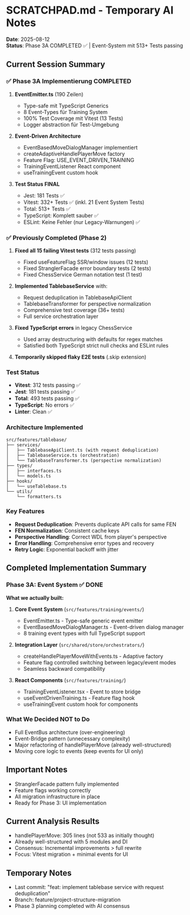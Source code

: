 # SCRATCHPAD.md - Temporary AI Notes

**Date**: 2025-08-12  
**Status**: Phase 3A COMPLETED ✅ | Event-System mit 513+ Tests passing

## Current Session Summary

### ✅ Phase 3A Implementierung COMPLETED

1. **EventEmitter.ts** (190 Zeilen)
   - Type-safe mit TypeScript Generics
   - 8 Event-Types für Training System
   - 100% Test Coverage mit Vitest (13 Tests)
   - Logger abstraction für Test-Umgebung

2. **Event-Driven Architecture**
   - EventBasedMoveDialogManager implementiert
   - createAdaptiveHandlePlayerMove factory
   - Feature Flag: USE_EVENT_DRIVEN_TRAINING
   - TrainingEventListener React component
   - useTrainingEvent custom hook

3. **Test Status FINAL**
   - Jest: 181 Tests ✅
   - Vitest: 332+ Tests ✅ (inkl. 21 Event System Tests)
   - Total: 513+ Tests ✅
   - TypeScript: Komplett sauber ✅
   - ESLint: Keine Fehler (nur Legacy-Warnungen) ✅

### ✅ Previously Completed (Phase 2)

1. **Fixed all 15 failing Vitest tests** (312 tests passing)
   - Fixed useFeatureFlag SSR/window issues (12 tests)
   - Fixed StranglerFacade error boundary tests (2 tests)
   - Fixed ChessService German notation test (1 test)

2. **Implemented TablebaseService** with:
   - Request deduplication in TablebaseApiClient
   - TablebaseTransformer for perspective normalization
   - Comprehensive test coverage (36+ tests)
   - Full service orchestration layer

3. **Fixed TypeScript errors** in legacy ChessService
   - Used array destructuring with defaults for regex matches
   - Satisfied both TypeScript strict null checks and ESLint rules

4. **Temporarily skipped flaky E2E tests** (.skip extension)

### Test Status

- **Vitest**: 312 tests passing ✅
- **Jest**: 181 tests passing ✅
- **Total**: 493 tests passing ✅
- **TypeScript**: No errors ✅
- **Linter**: Clean ✅

### Architecture Implemented

```
src/features/tablebase/
├── services/
│   ├── TablebaseApiClient.ts (with request deduplication)
│   ├── TablebaseService.ts (orchestration)
│   └── TablebaseTransformer.ts (perspective normalization)
├── types/
│   ├── interfaces.ts
│   └── models.ts
├── hooks/
│   └── useTablebase.ts
└── utils/
    └── formatters.ts
```

### Key Features

- **Request Deduplication**: Prevents duplicate API calls for same FEN
- **FEN Normalization**: Consistent cache keys
- **Perspective Handling**: Correct WDL from player's perspective
- **Error Handling**: Comprehensive error types and recovery
- **Retry Logic**: Exponential backoff with jitter

## Completed Implementation Summary

### Phase 3A: Event System ✅ DONE

**What we actually built:**

1. **Core Event System** (`src/features/training/events/`)
   - EventEmitter.ts - Type-safe generic event emitter
   - EventBasedMoveDialogManager.ts - Event-driven dialog manager
   - 8 training event types with full TypeScript support

2. **Integration Layer** (`src/shared/store/orchestrators/`)
   - createHandlePlayerMoveWithEvents.ts - Adaptive factory
   - Feature flag controlled switching between legacy/event modes
   - Seamless backward compatibility

3. **React Components** (`src/features/training/`)
   - TrainingEventListener.tsx - Event to store bridge
   - useEventDrivenTraining.ts - Feature flag hook
   - useTrainingEvent custom hook for components

### What We Decided NOT to Do

- Full EventBus architecture (over-engineering)
- Event-Bridge pattern (unnecessary complexity)
- Major refactoring of handlePlayerMove (already well-structured)
- Moving core logic to events (keep events for UI only)

## Important Notes

- StranglerFacade pattern fully implemented
- Feature flags working correctly
- All migration infrastructure in place
- Ready for Phase 3: UI implementation

## Current Analysis Results

- handlePlayerMove: 305 lines (not 533 as initially thought)
- Already well-structured with 5 modules and DI
- Consensus: Incremental improvements > full rewrite
- Focus: Vitest migration + minimal events for UI

## Temporary Notes

- Last commit: "feat: implement tablebase service with request deduplication"
- Branch: feature/project-structure-migration
- Phase 3 planning completed with AI consensus
